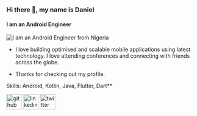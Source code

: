 ### Hi there 👋, my name is Daniel
#### I am an Android Engineer
![I am an Android Engineer from Nigeria](https://media.giphy.com/media/VEWTq89VrV2qB6LzVh/giphy.gif)

- I love building optimised and scalable mobile applications using latest technology. I love attending conferences and connecting with friends across the globe. 

- Thanks for checking out my profile.

Skills: Android, Kotlin, Java, Flutter, Dart**



[<img src='https://cdn.jsdelivr.net/npm/simple-icons@3.0.1/icons/github.svg' alt='github' height='40'>](https://github.com/https://github.com/Ayodeji97)  [<img src='https://cdn.jsdelivr.net/npm/simple-icons@3.0.1/icons/linkedin.svg' alt='linkedin' height='40'>](https://www.linkedin.com/in/https://www.linkedin.com/in/daniel-ayodeji//)  [<img src='https://cdn.jsdelivr.net/npm/simple-icons@3.0.1/icons/twitter.svg' alt='twitter' height='40'>](https://twitter.com/chief_danzucker)  


